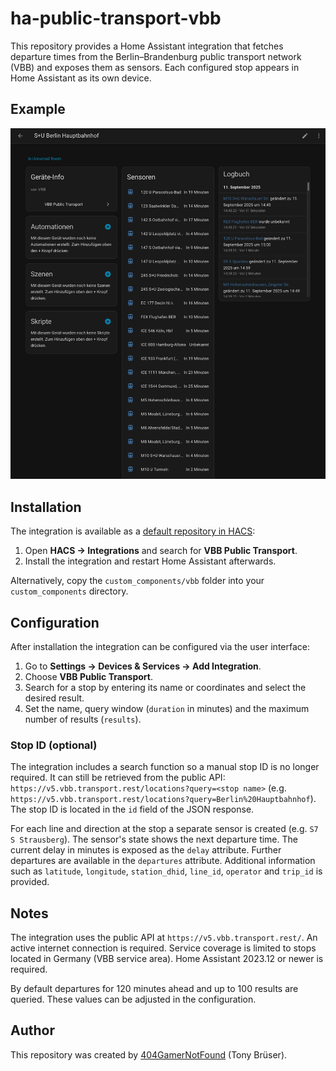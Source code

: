 # ha-public-transport-vbb

This repository provides a Home Assistant integration that fetches departure times from the Berlin–Brandenburg public transport network (VBB) and exposes them as sensors. Each configured stop appears in Home Assistant as its own device.

## Example

![Example image Berlin Hauptbahnhof](images/Hauptbahnhof.png)

## Installation

The integration is available as a [default repository in HACS](https://hacs.xyz/):

1. Open **HACS → Integrations** and search for **VBB Public Transport**.
2. Install the integration and restart Home Assistant afterwards.

Alternatively, copy the `custom_components/vbb` folder into your `custom_components` directory.

## Configuration

After installation the integration can be configured via the user interface:

1. Go to **Settings → Devices & Services → Add Integration**.
2. Choose **VBB Public Transport**.
3. Search for a stop by entering its name or coordinates and select the desired result.
4. Set the name, query window (`duration` in minutes) and the maximum number of results (`results`).

### Stop ID (optional)

The integration includes a search function so a manual stop ID is no longer required. It can still be retrieved from the public API: `https://v5.vbb.transport.rest/locations?query=<stop name>` (e.g. `https://v5.vbb.transport.rest/locations?query=Berlin%20Hauptbahnhof`). The stop ID is located in the `id` field of the JSON response.

For each line and direction at the stop a separate sensor is created (e.g. `S7 S Strausberg`). The sensor's state shows the next departure time. The current delay in minutes is exposed as the `delay` attribute. Further departures are available in the `departures` attribute. Additional information such as `latitude`, `longitude`, `station_dhid`, `line_id`, `operator` and `trip_id` is provided.

## Notes

The integration uses the public API at `https://v5.vbb.transport.rest/`. An active internet connection is required. Service coverage is limited to stops located in Germany (VBB service area). Home Assistant 2023.12 or newer is required.

By default departures for 120 minutes ahead and up to 100 results are queried. These values can be adjusted in the configuration.

## Author

This repository was created by [404GamerNotFound](https://github.com/404GamerNotFound) (Tony Brüser).

